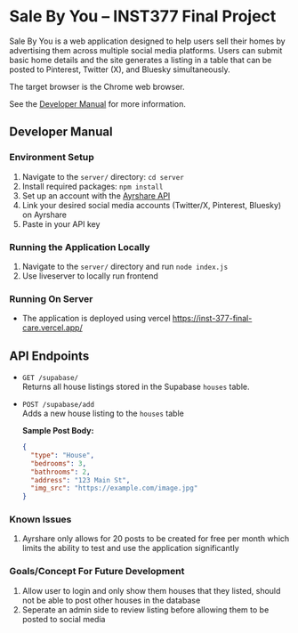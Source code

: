 # Sale By You – INST377 Final Project

Sale By You is a web application designed to help users sell their homes by advertising them across multiple social media platforms. Users can submit basic home details and the site generates a listing in a table that can be posted to Pinterest, Twitter (X), and Bluesky simultaneously.

The target browser is the Chrome web browser.

See the [Developer Manual](#developer-manual) for more information.

## Developer Manual

### Environment Setup

1. Navigate to the `server/` directory:
   `cd server`
2. Install required packages:
   `npm install`
3. Set up an account with the [Ayrshare API](https://www.ayrshare.com/)
4. Link your desired social media accounts (Twitter/X, Pinterest, Bluesky) on Ayrshare
5. Paste in your API key

### Running the Application Locally

1. Navigate to the `server/` directory and run
   `node index.js`
2. Use liveserver to locally run frontend

### Running On Server

- The application is deployed using vercel
  https://inst-377-final-care.vercel.app/

## API Endpoints

- `GET /supabase/`  
  Returns all house listings stored in the Supabase `houses` table.

- `POST /supabase/add`  
  Adds a new house listing to the `houses` table

  **Sample Post Body:**

  ```json
  {
    "type": "House",
    "bedrooms": 3,
    "bathrooms": 2,
    "address": "123 Main St",
    "img_src": "https://example.com/image.jpg"
  }
  ```

### Known Issues

1. Ayrshare only allows for 20 posts to be created for free per month which limits the ability to test and use the application significantly

### Goals/Concept For Future Development

1. Allow user to login and only show them houses that they listed, should not be able to post other houses in the database
2. Seperate an admin side to review listing before allowing them to be posted to social media
